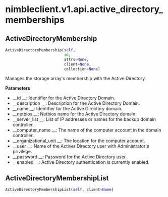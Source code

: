 
# nimbleclient.v1.api.active_directory_memberships


## ActiveDirectoryMembership
```python
ActiveDirectoryMembership(self,
                          id,
                          attrs=None,
                          client=None,
                          collection=None)
```
Manages the storage array's membership with the Active Directory.

__Parameters__

- __id                  __: Identifier for the Active Directory Domain.
- __description         __: Description for the Active Directory Domain.
- __name                __: Identifier for the Active Directory domain.
- __netbios             __: Netbios name for the Active Directory domain.
- __server_list         __: List of IP addresses or names for the backup domain controller.
- __computer_name       __: The name of the computer account in the domain controller.
- __organizational_unit __: The location for the computer account.
- __user                __: Name of the Activer Directory user with Administrator's privilege.
- __password            __: Password for the Active Directory user.
- __enabled             __: Active Directory authentication is currently enabled.


## ActiveDirectoryMembershipList
```python
ActiveDirectoryMembershipList(self, client=None)
```

